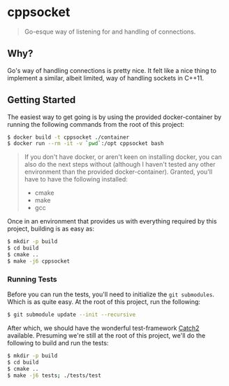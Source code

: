 # cppsocket

> Go-esque way of listening for and handling of connections.

## Why?

Go's way of handling connections is pretty nice. It felt like a nice thing to
implement a similar, albeit limited, way of handling sockets in C++11.

## Getting Started

The easiest way to get going is by using the provided docker-container by
running the following commands from the root of this project:

```bash
$ docker build -t cppsocket ./container
$ docker run --rm -it -v `pwd`:/opt cppsocket bash
```

> If you don't have docker, or aren't keen on installing docker, you can also
> do the next steps without (although I haven't tested any other environment
> than the provided docker-container).
> Granted, you'll have to have the following installed:
> * cmake
> * make
> * gcc

Once in an environment that provides us with everything required by this
project, building is as easy as:

```bash
$ mkdir -p build
$ cd build
$ cmake ..
$ make -j6 cppsocket
```

### Running Tests

Before you can run the tests, you'll need to initialize the `git submodules`.
Which is as quite easy. At the root of this project, run the following:

```bash
$ git submodule update --init --recursive
```

After which, we should have the wonderful test-framework [Catch2]
available. Presuming we're still at the root of this project, we'll do the
following to build and run the tests:

```bash
$ mkdir -p build
$ cd build
$ cmake ..
$ make -j6 tests; ./tests/test
```

[Catch2]: https://github.com/catchorg/Catch2
